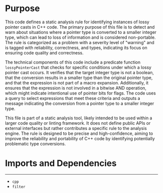 # Purpose
This code defines a static analysis rule for identifying instances of lossy pointer casts in C++ code. The primary purpose of this file is to detect and warn about situations where a pointer type is converted to a smaller integer type, which can lead to loss of information and is considered non-portable. The rule is categorized as a problem with a severity level of "warning" and is tagged with reliability, correctness, and types, indicating its focus on ensuring code quality and correctness.

The technical components of this code include a predicate function `lossyPointerCast` that checks for specific conditions under which a lossy pointer cast occurs. It verifies that the target integer type is not a boolean, that the conversion results in a smaller type than the original pointer type, and that the expression is not part of a macro expansion. Additionally, it ensures that the expression is not involved in a bitwise AND operation, which might indicate intentional use of pointer bits for flags. The code uses a query to select expressions that meet these criteria and outputs a message indicating the conversion from a pointer type to a smaller integer type.

This file is part of a static analysis tool, likely intended to be used within a larger code quality or linting framework. It does not define public APIs or external interfaces but rather contributes a specific rule to the analysis engine. The rule is designed to be precise and high-confidence, aiming to improve the reliability and portability of C++ code by identifying potentially problematic type conversions.
# Imports and Dependencies

---
- `cpp`
- `filter`



